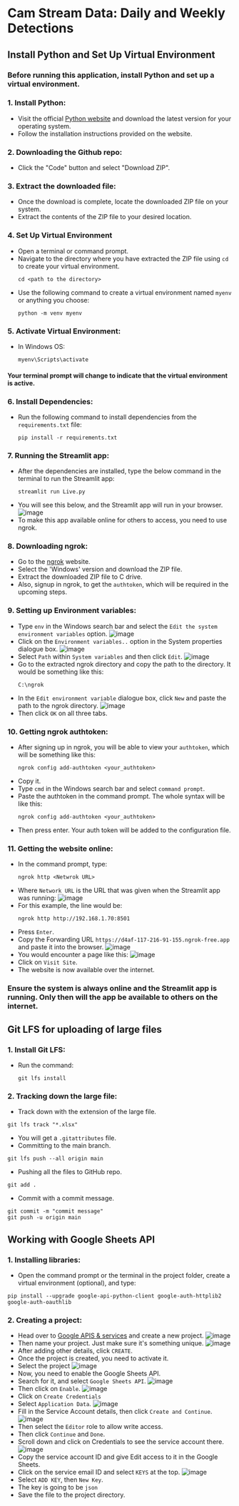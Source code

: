 # Cam Stream Data: Daily and Weekly Detections

## Install Python and Set Up Virtual Environment
### Before running this application, install Python and set up a virtual environment.
### 1. Install Python:
- Visit the official [Python website](https://www.python.org/downloads/) and download the latest version for your operating system.
- Follow the installation instructions provided on the website.
### 2. Downloading the Github repo:
- Click the "Code" button and select "Download ZIP".
### 3. Extract the downloaded file:
- Once the download is complete, locate the downloaded ZIP file on your system.
- Extract the contents of the ZIP file to your desired location.
### 4. Set Up Virtual Environment
- Open a terminal or command prompt.
- Navigate to the directory where you have extracted the ZIP file using `cd` to create your virtual environment.
  ```
  cd <path to the directory>
  ```
- Use the following command to create a virtual environment named `myenv` or anything you choose:
  ```
  python -m venv myenv
  ```
### 5. Activate Virtual Environment:
- In Windows OS:
  ```
  myenv\Scripts\activate
  ```
#### Your terminal prompt will change to indicate that the virtual environment is active.
### 6. Install Dependencies:
- Run the following command to install dependencies from the `requirements.txt` file:
  ```
  pip install -r requirements.txt
  ```
### 7. Running the Streamlit app:
- After the dependencies are installed, type the below command in the terminal to run the Streamlit app:
  ```
  streamlit run Live.py
  ```
- You will see this below, and the Streamlit app will run in your browser.
![image](https://github.com/derickcjohn/camstream/assets/96041141/85b4eb26-c04b-4c61-a186-0708ac959d7e)
- To make this app available online for others to access, you need to use ngrok.
### 8. Downloading ngrok:
- Go to the [ngrok](https://ngrok.com/download) website.
- Select the 'Windows' version and download the ZIP file. 
- Extract the downloaded ZIP file to C drive.
- Also, signup in ngrok, to get the `authtoken`, which will be required in the upcoming steps.
### 9. Setting up Environment variables:
- Type `env` in the Windows search bar and select the `Edit the system environment variables` option.
![image](https://github.com/derickcjohn/camstream/assets/96041141/166d81c4-4b57-46fb-a9d3-2ef36cda2743)
- Click on the `Environment variables..` option in the System properties dialogue box.
  ![image](https://github.com/derickcjohn/camstream/assets/96041141/366924ca-ea09-4b6c-845d-629221aedf3d)
- Select `Path` within `System variables` and then click `Edit`.
![image](https://github.com/derickcjohn/camstream/assets/96041141/54e9997b-c402-4c32-ad40-386e17481ecb)
- Go to the extracted ngrok directory and copy the path to the directory. It would be something like this:
  ```
  C:\ngrok
  ```
- In the `Edit environment variable` dialogue box, click `New` and paste the path to the ngrok directory.
![image](https://github.com/derickcjohn/camstream/assets/96041141/dbce7384-9cf3-4024-9428-89dd6d28a1cf)
- Then click `OK` on all three tabs.
### 10. Getting ngrok authtoken:
- After signing up in ngrok, you will be able to view your `authtoken`, which will be something like this:
  ```
  ngrok config add-authtoken <your_authtoken>
  ```
- Copy it.
- Type `cmd` in the Windows search bar and select `command prompt`.
- Paste the authtoken in the command prompt. The whole syntax will be like this:
  ```
  ngrok config add-authtoken <your_authtoken>
  ```
- Then press enter. Your auth token will be added to the configuration file.
### 11. Getting the website online:
- In the command prompt, type:
  ```
  ngrok http <Netwrok URL>
  ```
- Where `Network URL` is the URL that was given when the Streamlit app was running:
  ![image](https://github.com/derickcjohn/camstream/assets/96041141/85b4eb26-c04b-4c61-a186-0708ac959d7e)
- For this example, the line would be:
  ```
  ngrok http http://192.168.1.70:8501
  ```
- Press `Enter`.
- Copy the Forwarding URL `https://d4af-117-216-91-155.ngrok-free.app` and paste it into the browser.
  ![image](https://github.com/derickcjohn/camstream/assets/96041141/e06881c9-950d-43d7-ab69-8d0a8a1796ab)
- You would encounter a page like this:
![image](https://github.com/derickcjohn/camstream/assets/96041141/488030f0-1c7c-440c-ab61-bfea49a264f5)
- Click on `Visit Site`.
- The website is now available over the internet.
### Ensure the system is always online and the Streamlit app is running. Only then will the app be available to others on the internet.

## Git LFS for uploading of large files
### 1. Install Git LFS:
- Run the command:
  ```
  git lfs install
  ```
### 2. Tracking down the large file:
- Track down with the extension of the large file.
```
git lfs track "*.xlsx"
```
- You will get a `.gitattributes` file.
- Committing to the main branch.
```
git lfs push --all origin main
```
- Pushing all the files to GitHub repo.
```
git add .
```
- Commit with a commit message.
```
git commit -m "commit message"
git push -u origin main
```
## Working with Google Sheets API
### 1. Installing libraries:
- Open the command prompt or the terminal in the project folder, create a virtual environment (optional), and type:
```
pip install --upgrade google-api-python-client google-auth-httplib2 google-auth-oauthlib
```
### 2. Creating a project:
- Head over to [Google APIS & services](https://console.cloud.google.com/projectselector2/apis/dashboard?supportedpurview=project) and create a new project.
  ![image](https://github.com/derickcjohn/camstream/assets/96041141/34191cb4-ee8e-4452-8dc1-31ff781069d1)
- Then name your project. Just make sure it's something unique.
  ![image](https://github.com/derickcjohn/camstream/assets/96041141/3992aab2-bd62-405b-9f90-85802f18dc88)
- After adding other details, click `CREATE`.
- Once the project is created, you need to activate it.
- Select the project
  ![image](https://github.com/derickcjohn/camstream/assets/96041141/6b8958a1-4f39-44cb-9698-c53f4f08739a)
- Now, you need to enable the Google Sheets API.
- Search for it, and select `Google Sheets API`.
  ![image](https://github.com/derickcjohn/camstream/assets/96041141/2aedc975-2f10-4a19-a173-e329e85be338)
- Then click on `Enable`.
  ![image](https://github.com/derickcjohn/camstream/assets/96041141/c9f81b59-5a09-467a-9273-ad0b39518444)
- Click on `Create Credentials`
- Select `Application Data`.
  ![image](https://github.com/derickcjohn/camstream/assets/96041141/bde2817b-5959-463f-bfa3-22464b1eef5b)
- Fill in the Service Account details, then click `Create and Continue`.
  ![image](https://github.com/derickcjohn/camstream/assets/96041141/203fd831-f2e6-4eb0-a69e-39d88cd0f2eb)
- Then select the `Editor` role to allow write access.
- Then click `Continue` and `Done`.
- Scroll down and click on Credentials to see the service account there.
  ![image](https://github.com/derickcjohn/camstream/assets/96041141/34aa82da-571c-4293-8c05-efc1f44b7e65)
- Copy the service account ID and give Edit access to it in the Google Sheets.
- Click on the service email ID and select `KEYS` at the top.
  ![image](https://github.com/derickcjohn/camstream/assets/96041141/1a78c606-3060-468b-b6c9-a726819cca03)
- Select `ADD KEY`, then `New Key`.
- The key is going to be `json`
- Save the file to the project directory.








